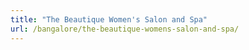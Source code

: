 ```yaml
---
title: "The Beautique Women's Salon and Spa"
url: /bangalore/the-beautique-womens-salon-and-spa/
---
```

